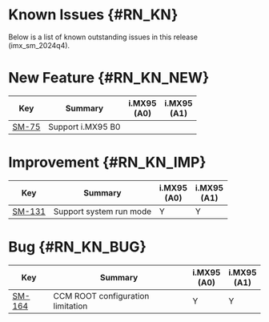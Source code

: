 Known Issues {#RN_KN}
============

Below is a list of known outstanding issues in this release (imx_sm_2024q4).

New Feature {#RN_KN_NEW}
============

| Key     | Summary                        | i.MX95<br> (A0) | i.MX95<br> (A1) |
|------------|-------------------------------|---|---|
| [SM-75](https://jira.sw.nxp.com/projects/SM/issues/SM-75) | Support i.MX95 B0 | | |

Improvement {#RN_KN_IMP}
============

| Key     | Summary                        | i.MX95<br> (A0) | i.MX95<br> (A1) |
|------------|-------------------------------|---|---|
| [SM-131](https://jira.sw.nxp.com/projects/SM/issues/SM-131) | Support system run mode | Y | Y |

Bug {#RN_KN_BUG}
============

| Key     | Summary                        | i.MX95<br> (A0) | i.MX95<br> (A1) |
|------------|-------------------------------|---|---|
| [SM-164](https://jira.sw.nxp.com/projects/SM/issues/SM-164) | CCM ROOT configuration limitation | Y | Y |

